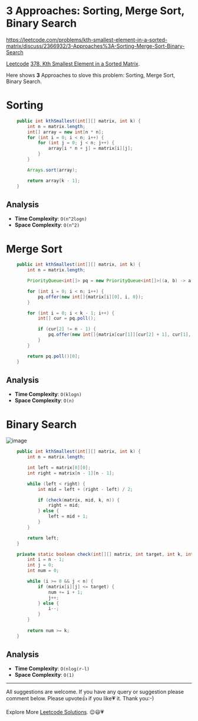 # 3 Approaches: Sorting, Merge Sort, Binary Search

https://leetcode.com/problems/kth-smallest-element-in-a-sorted-matrix/discuss/2366932/3-Approaches%3A-Sorting-Merge-Sort-Binary-Search

[Leetcode](https://leetcode-cn.com/) [378. Kth Smallest Element in a Sorted Matrix](https://leetcode.com/problems/kth-smallest-element-in-a-sorted-matrix/).

Here shows **3** Approaches to slove this problem: Sorting, Merge Sort, Binary Search.

# Sorting

```java
    public int kthSmallest(int[][] matrix, int k) {
        int n = matrix.length;
        int[] array = new int[n * n];
        for (int i = 0; i < n; i++) {
            for (int j = 0; j < n; j++) {
                array[i * n + j] = matrix[i][j];
            }
        }

        Arrays.sort(array);

        return array[k - 1];  
    }
```

## Analysis

- **Time Complexity**: `O(n^2logn)`
- **Space Complexity**: `O(n^2)`

# Merge Sort

```java
    public int kthSmallest(int[][] matrix, int k) {
        int n = matrix.length;

        PriorityQueue<int[]> pq = new PriorityQueue<int[]>((a, b) -> a[0] - b[0]);

        for (int i = 0; i < n; i++) {
            pq.offer(new int[]{matrix[i][0], i, 0});
        }

        for (int i = 0; i < k - 1; i++) {
            int[] cur = pq.poll();

            if (cur[2] != n - 1) {
                pq.offer(new int[]{matrix[cur[1]][cur[2] + 1], cur[1], cur[2] + 1});
            }
        }

        return pq.poll()[0];
    }
```

## Analysis

- **Time Complexity**: `O(klogn)`
- **Space Complexity**: `O(n)`

# Binary Search

![image](https://assets.leetcode.com/users/images/18b54c12-4490-47fa-9698-8408de7f8e24_1659400970.8174334.png)


```java
    public int kthSmallest(int[][] matrix, int k) {
        int n = matrix.length;

        int left = matrix[0][0];
        int right = matrix[n - 1][n - 1];

        while (left < right) {
            int mid = left + (right - left) / 2;

            if (check(matrix, mid, k, n)) {
                right = mid;
            } else {
                left = mid + 1;
            }
        }

        return left;
    }

    private static boolean check(int[][] matrix, int target, int k, int n) {
        int i = n - 1;
        int j = 0;
        int num = 0;

        while (i >= 0 && j < n) {
            if (matrix[i][j] <= target) {
                num += i + 1;
                j++;
            } else {
                i--;
            }
        }
        
        return num >= k;
    }
```

## Analysis

- **Time Complexity**: `O(nlog(r-l)`
- **Space Complexity**: `O(1)`


------------

All suggestions are welcome. 
If you have any query or suggestion please comment below.
Please upvote👍 if you like💗 it. Thank you:-)

Explore More [Leetcode Solutions](https://leetcode.com/discuss/general-discussion/1868912/My-Leetcode-Solutions-All-In-One). 😉😃💗

